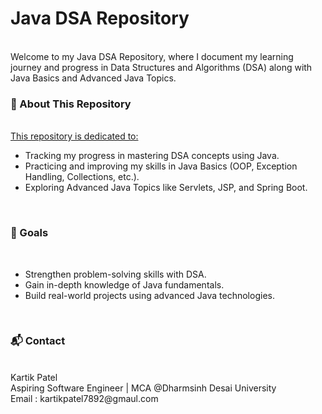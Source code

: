 <h1><b>Java DSA Repository</b></h1><br>
Welcome to my Java DSA Repository, where I document my learning journey and progress in Data Structures and Algorithms (DSA) along with Java Basics and Advanced Java Topics.

<h3>
🚀 About This Repository 
</h3><br>
<u>
This repository is dedicated to:
</u><br>
<ul>
  <li>
Tracking my progress in mastering DSA concepts using Java.
  </li>
  <li>
Practicing and improving my skills in Java Basics (OOP, Exception Handling, Collections, etc.).
  </li>
  <li>
Exploring Advanced Java Topics like Servlets, JSP, and Spring Boot.
  </li>
</ul>
<br>
<h3>
📝 Goals
</h3><br>
<ul>
  <li>
    Strengthen problem-solving skills with DSA.
  </li>
  <li>
    Gain in-depth knowledge of Java fundamentals.
  </li>
  <li>
    Build real-world projects using advanced Java technologies.
  </li>
</ul>
<br>
<h3>📬 Contact</h3><br>
Kartik Patel<br>
Aspiring Software Engineer | MCA @Dharmsinh Desai University<br>
Email : kartikpatel7892@gmaul.com<br>
